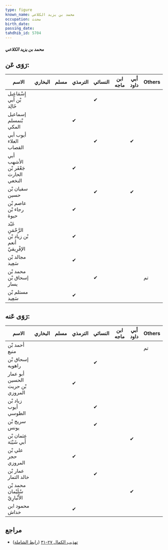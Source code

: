 ```yaml
---
type: figure
known_name: محمد بن يزيد الكلاعي
occupation: محدث
birth_date:
passing_date:
tahdhib_id: 5704
---
```

##### محمد بن يزيد الكلاعي

## رَوَى عَن:
| الاسم                                           | البخاري | مسلم | الترمذي | النسائي | ابن ماجه | أبي داود | Others |
| ----------------------------------------------- | ------- | ---- | ------- | ------- | -------- | -------- | ------ |
| إِسْمَاعِيل بْن أَبي خَالِد                     |         |      |         | ✔       |          |          |        |
| إسماعيل بْنمسلم المكي                           |         |      | ✔       |         |          |          |        |
| أيوب أبي العلاء القصاب                          |         |      |         | ✔       |          | ✔        |        |
| أبي الأشهب جَعْفَر بْن الحارث النخعي            |         |      | ✔       |         |          |          |        |
| سفيان بْن حسين                                  |         |      |         | ✔       |          | ✔        |        |
| عاصم بْن رجاء بْن حيوة                          |         |      | ✔       |         |          |          |        |
| عَبْد الرَّحْمَنِ بْن زياد بْن أنعم الإفْرِيقيّ |         |      | ✔       |         |          |          |        |
| مجالد بْن سَعِيد                                |         |      | ✔       |         |          |          |        |
| محمد بْن إسحاق بْن يسار                         |         |      |         | ✔       |          |          | تم     |
| مستلم بْن سَعِيد                                |         |      | ✔       |         |          |          |        |
## رَوَى عَنه:
| الاسم                            | البخاري | مسلم | الترمذي | النسائي | ابن ماجه | أبي داود | Others |
| -------------------------------- | ------- | ---- | ------- | ------- | -------- | -------- | ------ |
| أحمد بْن منيع                    |         |      |         |         |          |          | تم     |
| إسحاق بْن راهويه                 |         |      |         | ✔       |          |          |        |
| أبو عمار الحسين بْن حريث المروزي |         |      | ✔       |         |          |          |        |
| زياد بْن أيوب الطوسي             |         |      |         | ✔       |          |          |        |
| سريج بْن يونس                    |         |      |         | ✔       |          |          |        |
| عثمان بْن أَبي شَيْبَة           |         |      |         |         |          | ✔        |        |
| علي بْن حجر المروزي              |         |      | ✔       |         |          |          |        |
| عمار بْن خالد التمار             |         |      |         | ✔       |          |          |        |
| محمد بْن سُلَيْمان الأَنْبارِيّ  |         |      |         |         |          | ✔        |        |
| محمود ابن خداش                   |         |      | ✔       |         |          |          |        |
## مراجع
- [تهذيب الكمال ٢٧-٣١](obsidian://open?vault=Tahdhib-al-Kamal&file=Figures/٥٧٠٤-محمد%20بن%20يزيد%20الكلاعي) ([رابط الشاملة](https://shamela.ws/book/3722/14420))